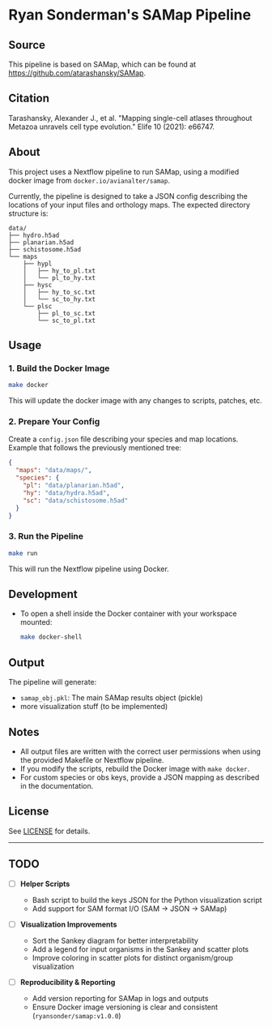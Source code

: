 # Ryan Sonderman's SAMap Pipeline

## Source

This pipeline is based on SAMap, which can be found at https://github.com/atarashansky/SAMap.

## Citation

Tarashansky, Alexander J., et al. "Mapping single-cell atlases throughout Metazoa unravels cell type evolution." Elife 10 (2021): e66747.

## About

This project uses a Nextflow pipeline to run SAMap, using a modified docker image from `docker.io/avianalter/samap`. 

Currently, the pipeline is designed to take a JSON config describing the locations of your input files and orthology maps. The expected directory structure is:

```
data/
├── hydro.h5ad
├── planarian.h5ad
├── schistosome.h5ad
└── maps
    ├── hypl
    │   ├── hy_to_pl.txt
    │   └── pl_to_hy.txt
    ├── hysc
    │   ├── hy_to_sc.txt
    │   └── sc_to_hy.txt
    └── plsc
        ├── pl_to_sc.txt
        └── sc_to_pl.txt
```

## Usage

### 1. Build the Docker Image

```bash
make docker
```

This will update the docker image with any changes to scripts, patches, etc.

### 2. Prepare Your Config

Create a `config.json` file describing your species and map locations. Example that follows the previously mentioned tree:

```json
{
  "maps": "data/maps/",
  "species": {
    "pl": "data/planarian.h5ad",
    "hy": "data/hydra.h5ad",
    "sc": "data/schistosome.h5ad"
  }
}
```

### 3. Run the Pipeline

```bash
make run
```

This will run the Nextflow pipeline using Docker.

## Development

- To open a shell inside the Docker container with your workspace mounted:

  ```bash
  make docker-shell
  ```

## Output

The pipeline will generate:

- `samap_obj.pkl`: The main SAMap results object (pickle)
- more visualization stuff (to be implemented)

## Notes

- All output files are written with the correct user permissions when using the provided Makefile or Nextflow pipeline.
- If you modify the scripts, rebuild the Docker image with `make docker`.
- For custom species or obs keys, provide a JSON mapping as described in the documentation.

## License

See [LICENSE](LICENSE) for details.

---


## TODO

- [ ] **Helper Scripts**
    - Bash script to build the keys JSON for the Python visualization script
    - Add support for SAM format I/O (SAM → JSON → SAMap)

- [ ] **Visualization Improvements**
    - Sort the Sankey diagram for better interpretability
    - Add a legend for input organisms in the Sankey and scatter plots
    - Improve coloring in scatter plots for distinct organism/group visualization

- [ ] **Reproducibility & Reporting**
    - Add version reporting for SAMap in logs and outputs
    - Ensure Docker image versioning is clear and consistent (`ryansonder/samap:v1.0.0`)
